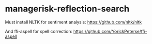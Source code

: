 managerisk-reflection-search
============================



Must install NLTK for sentiment analysis:
https://github.com/nltk/nltk

And ffi-aspell for spell correction:
https://github.com/YorickPeterse/ffi-aspell
